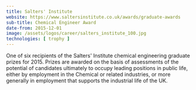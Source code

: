 ```yaml
---
title: Salters' Institute
website: https://www.saltersinstitute.co.uk/awards/graduate-awards
sub-title: Chemical Engineer Award
date-from: 2015-12-01
image: /assets/logos/career/salters_institute_100.jpg
technologies: [ trophy ]
---
```


One of six recipients of the Salters' Institute chemical engineering graduate prizes for 2015. Prizes are awarded on the basis of assessments of the potential of candidates ultimately to occupy leading positions in public life, either by employment in the Chemical or related industries, or more generally in employment that supports the industrial life of the UK.
